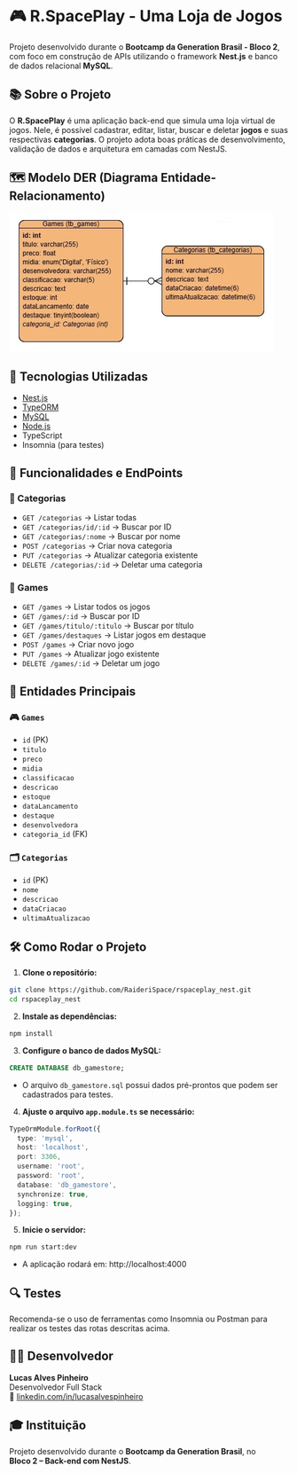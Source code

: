 # 🎮 R.SpacePlay - Uma Loja de Jogos

Projeto desenvolvido durante o **Bootcamp da Generation Brasil - Bloco 2**, com foco em construção de APIs utilizando o framework **Nest.js** e banco de dados relacional **MySQL**.


## 📚 Sobre o Projeto

O **R.SpacePlay** é uma aplicação back-end que simula uma loja virtual de jogos. Nele, é possível cadastrar, editar, listar, buscar e deletar **jogos** e suas respectivas **categorias**. O projeto adota boas práticas de desenvolvimento, validação de dados e arquitetura em camadas com NestJS.

## 🗺️ Modelo DER (Diagrama Entidade-Relacionamento)

<div alignt='center'>
<img src='./db_gamestore.jpg'>
</div>

## 🚀 Tecnologias Utilizadas

- [Nest.js](https://nestjs.com/)
- [TypeORM](https://typeorm.io/)
- [MySQL](https://www.mysql.com/)
- [Node.js](https://nodejs.org/)
- TypeScript
- Insomnia (para testes)


## 🧠 Funcionalidades e EndPoints

### 🔹 Categorias
- `GET /categorias` → Listar todas
- `GET /categorias/id/:id` → Buscar por ID
- `GET /categorias/:nome` → Buscar por nome
- `POST /categorias` → Criar nova categoria
- `PUT /categorias` → Atualizar categoria existente
- `DELETE /categorias/:id` → Deletar uma categoria

### 🔹 Games
- `GET /games` → Listar todos os jogos
- `GET /games/:id` → Buscar por ID
- `GET /games/titulo/:titulo` → Buscar por título
- `GET /games/destaques` → Listar jogos em destaque
- `POST /games` → Criar novo jogo
- `PUT /games` → Atualizar jogo existente
- `DELETE /games/:id` → Deletar um jogo


## 🧾 Entidades Principais

### 🎮 `Games`
- `id` (PK)
- `titulo`
- `preco`
- `midia`
- `classificacao`
- `descricao`
- `estoque`
- `dataLancamento`
- `destaque`
- `desenvolvedora`
- `categoria_id` (FK)

### 🗂️ `Categorias`
- `id` (PK)
- `nome`
- `descricao`
- `dataCriacao`
- `ultimaAtualizacao`


## 🛠️ Como Rodar o Projeto

1. **Clone o repositório:**

```bash
git clone https://github.com/RaideriSpace/rspaceplay_nest.git
cd rspaceplay_nest
```

2. **Instale as dependências:**

```bash
npm install
```

3. **Configure o banco de dados MySQL:**

```sql
CREATE DATABASE db_gamestore;
```
* O arquivo `db_gamestore.sql` possui dados pré-prontos que podem ser cadastrados para testes.

4. **Ajuste o arquivo `app.module.ts` se necessário:**

```ts
TypeOrmModule.forRoot({
  type: 'mysql',
  host: 'localhost',
  port: 3306,
  username: 'root',
  password: 'root',
  database: 'db_gamestore',
  synchronize: true,
  logging: true,
});
```

5. **Inicie o servidor:**

```bash
npm run start:dev
```
- A aplicação rodará em: http://localhost:4000

## 🔍 Testes

Recomenda-se o uso de ferramentas como Insomnia ou Postman para realizar os testes das rotas descritas acima.

## 👨‍💻 Desenvolvedor

**Lucas Alves Pinheiro**  
Desenvolvedor Full Stack  
🔗 [linkedin.com/in/lucasalvespinheiro](https://linkedin.com/in/lucasalvespinheiro)


## 🎓 Instituição

Projeto desenvolvido durante o **Bootcamp da Generation Brasil**, no  
**Bloco 2 – Back-end com NestJS**.